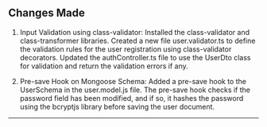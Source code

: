 ## Changes Made

1. Input Validation using class-validator:
Installed the class-validator and class-transformer libraries.
Created a new file user.validator.ts to define the validation rules for the user registration using class-validator decorators.
Updated the authController.ts file to use the UserDto class for validation and return the validation errors if any.

2. Pre-save Hook on Mongoose Schema:
Added a pre-save hook to the UserSchema in the user.model.js file.
The pre-save hook checks if the password field has been modified, and if so, it hashes the password using the bcryptjs library before saving the user document.

---
